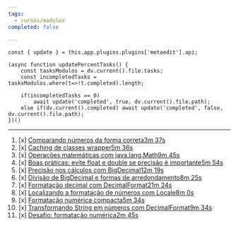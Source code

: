 ```yaml
---
tags:
  - cursos/modulos
completed: false

---
```


```dataviewjs
const { update } = this.app.plugins.plugins['metaedit'].api;

(async function updatePercentTasks() {
	const tasksModulos = dv.current().file.tasks;
	const incompletedTasks = tasksModulos.where(t=>!t.completed).length;
	
	if(incompletedTasks == 0)
		await update('completed', true, dv.current().file.path);
	else if(dv.current().completed) await update('completed', false, dv.current().file.path);
})()
```
---
1. [x] [Comparando números da forma correta3m 37s](https://app.algaworks.com/aulas/4729/comparando-numeros-da-forma-correta)
2. [x] [Caching de classes wrapper5m 36s](https://app.algaworks.com/aulas/4730/caching-de-classes-wrapper)
3. [x] [Operações matemáticas com java.lang.Math9m 45s](https://app.algaworks.com/aulas/4731/operacoes-matematicas-com-javalangmath)
4. [x] [Boas práticas: evite float e double se precisão é importante5m 54s](https://app.algaworks.com/aulas/4732/boas-praticas-evite-float-e-double-se-precisao-e-importante)
5. [x] [Precisão nos cálculos com BigDecimal12m 19s](https://app.algaworks.com/aulas/4733/precisao-nos-calculos-com-bigdecimal)
6. [x] [Divisão de BigDecimal e formas de arredondamento8m 25s](https://app.algaworks.com/aulas/4734/divisao-de-bigdecimal-e-formas-de-arredondamento)
7. [x] [Formatação decimal com DecimalFormat21m 24s](https://app.algaworks.com/aulas/4735/formatacao-decimal-com-decimalformat)
8. [x] [Localizando a formatação de números com Locale8m 0s](https://app.algaworks.com/aulas/4736/localizando-a-formatacao-de-numeros-com-locale)
9. [x] [Formatação numérica compacta5m 34s](https://app.algaworks.com/aulas/4737/formatacao-numerica-compacta)
10. [x] [Transformando String em números com DecimalFormat9m 34s](https://app.algaworks.com/aulas/4738/transformando-string-em-numeros-com-decimalformat)
11. [x] [Desafio: formatação numérica2m 45s](https://app.algaworks.com/aulas/4739/desafio-formatacao-numerica)